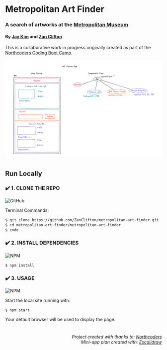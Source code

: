 # Metropolitan Art Finder
### A search of artworks at the [Metropolitan Museum](https://metmuseum.github.io/)
#### By [Jay Kim](https://github.com/ji0kim) and [Zan Clifton](https://github.com/ZanClifton)

This is a collaborative work in progress originally created as part of the [Northcoders Coding Boot Camp](https://northcoders.com/).

![Mini-app Plan](https://github.com/ZanClifton/metropolitan-art-finder/blob/main/artfinderplan.png)

#
## Run Locally

### ✔️ 1. CLONE THE REPO
![GitHub](https://img.shields.io/badge/github-%23121011.svg?style=for-the-badge&logo=github&logoColor=white)

Terminal Commands:
```
$ git clone https://github.com/ZanClifton/metropolitan-art-finder.git
$ cd metropolitan-art-finder/metropolitan-art-finder
$ code .
```

### ✔️ 2. INSTALL DEPENDENCIES
![NPM](https://img.shields.io/badge/NPM-%23000000.svg?style=for-the-badge&logo=npm&logoColor=white)
```
$ npm install
```

### ✔️ 3. USAGE
![NPM](https://img.shields.io/badge/NPM-%23000000.svg?style=for-the-badge&logo=npm&logoColor=white)

Start the local site running with:
```
$ npm start
```
Your default browser will be used to display the page.

#
<div align=right>
  <h6> Project created with thanks to: <a href="https://northcoders.com/">Northcoders</a>
  <br>Mini-app plan created with: <a href="https://excalidraw.com/">Excalidraw</a></h6> 
</div>
